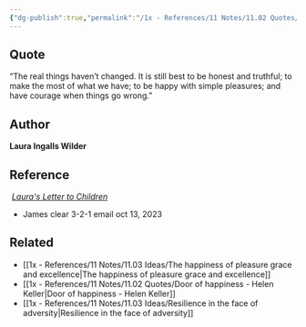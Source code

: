 ```yaml
---
{"dg-publish":true,"permalink":"/1x - References/11 Notes/11.02 Quotes/It is still best to be honest and truthful, to make the most of what we have, to be happy with simple pleasures, and have courage when things go wrong - Laura Ingalls Wilder/","title":"It is still best to be honest and truthful, to make the most of what we have, to be happy with simple pleasures, and have courage when things go wrong - Laura Ingalls Wilder","created":"2023-10-13T08:14:19.000+03:00","updated":"2024-02-14T20:18:41.605+03:00"}
---
```



## Quote
“The real things haven’t changed. It is still best to be honest and truthful; to make the most of what we have; to be happy with simple pleasures; and have courage when things go wrong.”

## Author
**Laura Ingalls Wilder**
## Reference
 [_Laura's Letter to Children_](https://www.liwfrontiergirl.com/letter.html)
- James clear 3-2-1 email oct 13, 2023
## Related
- [[1x - References/11 Notes/11.03 Ideas/The happiness of pleasure grace and excellence\|The happiness of pleasure grace and excellence]]
- [[1x - References/11 Notes/11.02 Quotes/Door of happiness - Helen Keller\|Door of happiness - Helen Keller]]
- [[1x - References/11 Notes/11.03 Ideas/Resilience in the face of adversity\|Resilience in the face of adversity]]